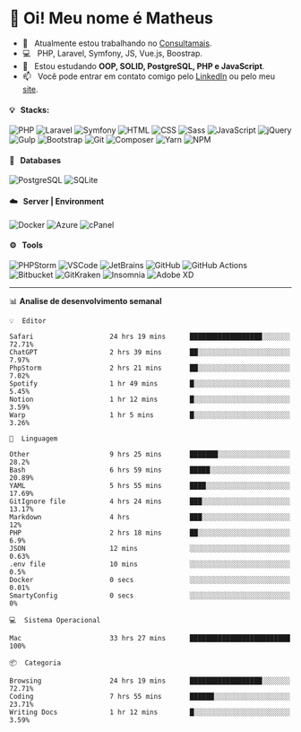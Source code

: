 # 👋 Oi! Meu nome é Matheus

- 🔭 &nbsp; Atualmente estou trabalhando no [Consultamais](https://consultamais.com.br/).
- 💻 &nbsp; PHP, Laravel, Symfony, JS, Vue.js, Boostrap.
- 🌱 &nbsp; Estou estudando **OOP, SOLID, PostgreSQL, PHP e JavaScript**.
- 📫 &nbsp; Você pode entrar em contato comigo pelo [LinkedIn](https://www.linkedin.com/in/matheuscamargoxavier/) ou pelo meu [site](https://matheuscamargo.co).

#### 💡 &nbsp; Stacks:
![PHP](https://img.shields.io/badge/-PHP-777BB4?&logo=php&logoColor=FFFFFF)
![Laravel](https://img.shields.io/badge/-Laravel-FF2D20?&logo=laravel&logoColor=FFFFFF)
![Symfony](https://img.shields.io/badge/-Symfony-000000?&logo=symfony&logoColor=FFFFFF)
![HTML](https://img.shields.io/badge/-HTML-E34F26?&logo=html5&logoColor=FFFFFF)
![CSS](https://img.shields.io/badge/-CSS-1572B6?&logo=css3&logoColor=FFFFFF)
![Sass](https://img.shields.io/badge/-Sass-CC6699?&logo=sass&logoColor=FFFFFF)
![JavaScript](https://img.shields.io/badge/-JavaScript-F7DF1E?&logo=javascript&logoColor=FFFFFF)
![jQuery](https://img.shields.io/badge/-jQuery-0769AD?&logo=jquery&logoColor=FFFFFF)
![Gulp](https://img.shields.io/badge/-Gulp-CF4647?&logo=gulp&logoColor=FFFFFF)
![Bootstrap](https://img.shields.io/badge/-Bootstrap-7952B3?&logo=bootstrap&logoColor=FFFFFF)
![Git](https://img.shields.io/badge/-Git-F05032?&logo=git&logoColor=FFFFFF)
![Composer](https://img.shields.io/badge/-Composer-885630?&logo=composer&logoColor=FFFFFF)
![Yarn](https://img.shields.io/badge/-Yarn-2C8EBB?&logo=yarn&logoColor=FFFFFF)
![NPM](https://img.shields.io/badge/-npm-CB3837?&logo=npm&logoColor=FFFFFF)

#### 💾 &nbsp; Databases
![PostgreSQL](https://img.shields.io/badge/-PostgreSQL-336791?&logo=PostgreSQL&logoColor=FFFFFF)
![SQLite](https://img.shields.io/badge/-SQLite-003B57?&logo=SQLite&logoColor=FFFFFF)

#### ☁️ &nbsp; Server | Environment
![Docker](https://img.shields.io/badge/-Docker-2496ED?&logo=docker&logoColor=FFFFFF)
![Azure](https://img.shields.io/badge/-Azure-0089D6?&logo=microsoft%20azure&logoColor=FFFFFF)
![cPanel](https://img.shields.io/badge/-cPanel-FF6C2C?&logo=cpanel&logoColor=FFFFFF)

#### ⚙️ &nbsp; Tools
![PHPStorm](https://img.shields.io/badge/-PHPStorm-000000?&logo=PHPStorm&logoColor=FFFFFF)
![VSCode](https://img.shields.io/badge/-VSCode-007ACC?&logo=Visual%20Studio%20Code&logoColor=FFFFFF) 
![JetBrains](https://img.shields.io/badge/-JetBrains-000000?&logo=jetbrains&logoColor=FFFFFF) 
![GitHub](https://img.shields.io/badge/-GitHub-181717?&logo=github&logoColor=FFFFFF) 
![GitHub Actions](https://img.shields.io/badge/-GitHub%20Actions-181717?&logo=GitHub%20Actions&logoColor=FFFFFF) 
![Bitbucket](https://img.shields.io/badge/-Bitbucket-0052CC?&logo=bitbucket&logoColor=FFFFFF)
![GitKraken](https://img.shields.io/badge/-GitKraken-179287?&logo=GitKraken&logoColor=FFFFFF)
![Insomnia](https://img.shields.io/badge/-Insomnia-5849BE?&logo=Insomnia&logoColor=FFFFFF)
![Adobe XD](https://img.shields.io/badge/-Adobe%20XD-FF61F6?&logo=adobe%20xd&logoColor=FFFFFF) 
_______

📊  **Analise de desenvolvimento semanal**
```text
💡  Editor

Safari                   24 hrs 19 mins      ██████████████████░░░░░░░     72.71%
ChatGPT                  2 hrs 39 mins       ██░░░░░░░░░░░░░░░░░░░░░░░      7.97%
PhpStorm                 2 hrs 21 mins       ██░░░░░░░░░░░░░░░░░░░░░░░      7.02%
Spotify                  1 hr 49 mins        █░░░░░░░░░░░░░░░░░░░░░░░░      5.45%
Notion                   1 hr 12 mins        █░░░░░░░░░░░░░░░░░░░░░░░░      3.59%
Warp                     1 hr 5 mins         █░░░░░░░░░░░░░░░░░░░░░░░░      3.26%
```
```text
💬  Linguagem

Other                    9 hrs 25 mins       ███████░░░░░░░░░░░░░░░░░░      28.2%
Bash                     6 hrs 59 mins       █████░░░░░░░░░░░░░░░░░░░░     20.89%
YAML                     5 hrs 55 mins       ████░░░░░░░░░░░░░░░░░░░░░     17.69%
GitIgnore file           4 hrs 24 mins       ███░░░░░░░░░░░░░░░░░░░░░░     13.17%
Markdown                 4 hrs               ███░░░░░░░░░░░░░░░░░░░░░░        12%
PHP                      2 hrs 18 mins       ██░░░░░░░░░░░░░░░░░░░░░░░       6.9%
JSON                     12 mins             ░░░░░░░░░░░░░░░░░░░░░░░░░      0.63%
.env file                10 mins             ░░░░░░░░░░░░░░░░░░░░░░░░░       0.5%
Docker                   0 secs              ░░░░░░░░░░░░░░░░░░░░░░░░░      0.01%
SmartyConfig             0 secs              ░░░░░░░░░░░░░░░░░░░░░░░░░         0%
```
```text
💻  Sistema Operacional

Mac                      33 hrs 27 mins      █████████████████████████       100%
```
```text
📦  Categoria

Browsing                 24 hrs 19 mins      ██████████████████░░░░░░░     72.71%
Coding                   7 hrs 55 mins       ██████░░░░░░░░░░░░░░░░░░░     23.71%
Writing Docs             1 hr 12 mins        █░░░░░░░░░░░░░░░░░░░░░░░░      3.59%
```
